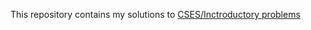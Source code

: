 This repository contains my solutions to [CSES/Inctroductory problems](https://cses.fi/problemset/list/)